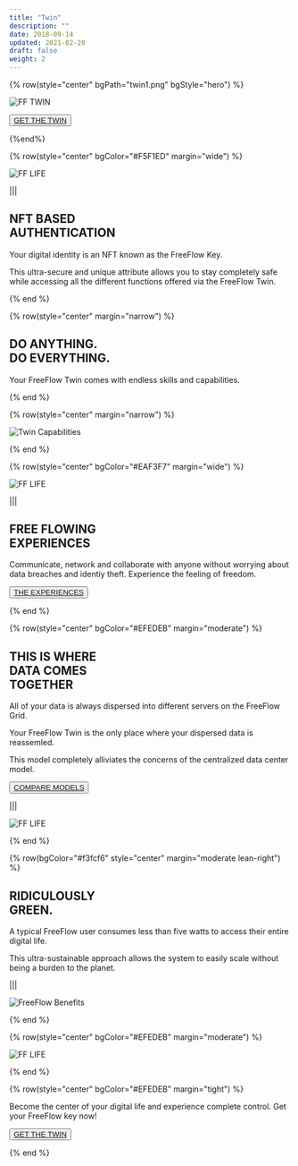 ```yaml
---
title: "Twin"
description: ""
date: 2018-09-14
updated: 2021-02-20
draft: false
weight: 2
---
```


<!-- section 1 (heade FF TWIN) -->

{% row(style="center" bgPath="twin1.png" bgStyle="hero") %}

![FF TWIN](twin2.png)

<button>[GET THE TWIN]("/twin")</button>

{%end%}

{% row(style="center" bgColor="#F5F1ED" margin="wide") %}

![FF LIFE](twin3.png)

|||

## NFT BASED <br> AUTHENTICATION

Your digital identity is an NFT known as the FreeFlow Key.

This ultra-secure and unique attribute allows you to stay completely safe while accessing all the different functions offered via the FreeFlow Twin.

{% end %}

<!-- section 3 (oldnew) -->

{% row(style="center" margin="narrow") %}

## DO ANYTHING. <br> DO EVERYTHING.

Your FreeFlow Twin comes with endless skills and capabilities.

{% end %}

{% row(style="center" margin="narrow") %}

![Twin Capabilities](twin4.png)

{% end %}

{% row(style="center" bgColor="#EAF3F7" margin="wide") %}

![FF LIFE](twin5.png)

|||

## FREE FLOWING <br> EXPERIENCES

Communicate, network and collaborate with anyone without worrying about data breaches and identiy theft.  Experience the feeling of freedom.

<button>[THE EXPERIENCES]("/experiences")</button>

{% end %}

{% row(style="center" bgColor="#EFEDEB" margin="moderate") %}

## THIS IS WHERE <br> DATA COMES <br> TOGETHER

All of your data is always dispersed into different servers on the FreeFlow Grid.

Your FreeFlow Twin is the only place where your dispersed data is reassemled.

This model completely alliviates the concerns of the centralized data center model.

<button>[COMPARE MODELS]("/")</button>

|||

![FF LIFE](twin8.png#fill)

{% end %}

{% row(bgColor="#f3fcf6" style="center" margin="moderate lean-right") %}

## RIDICULOUSLY <br> **GREEN.**

A typical FreeFlow user consumes less than five watts to access their entire digital life. 

This ultra-sustainable approach allows the system to easily scale without being a burden to the planet. 

|||

![FreeFlow Benefits](twin7.png)

{% end %}

{% row(style="center" bgColor="#EFEDEB" margin="moderate") %}

![FF LIFE](twin6.png#fill)

{% end %}

{% row(style="center" bgColor="#EFEDEB" margin="tight") %}

Become the center of your digital life and experience complete control.  Get your FreeFlow key now!

<button>[GET THE TWIN]("/")</button>

{% end %}